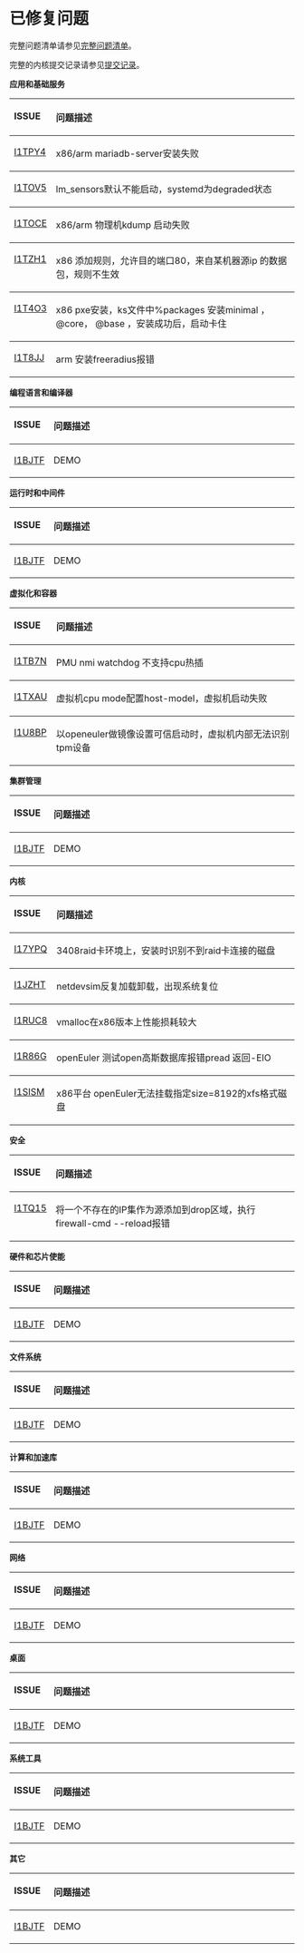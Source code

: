 # 已修复问题<a name="ZH-CN_TOPIC_0225731125"></a>

完整问题清单请参见[完整问题清单](https://gitee.com/organizations/src-openeuler/issues)。

完整的内核提交记录请参见[提交记录](https://gitee.com/openeuler/kernel/commits/openEuler-1.0-LTS)。

**应用和基础服务**
<a name="table_fixed_1"></a>
<table><thead align="left"><tr id="row104971596432"><th class="cellrowborder" valign="top" width="9.66%" id="mcps1.2.3.1.1"><p id="p1649720994313"><a name="p1649720994313"></a><a name="p1649720994313"></a>ISSUE</p>
</th>
<th class="cellrowborder" valign="top" width="90.34%" id="mcps1.2.3.1.2"><p id="p8497129114312"><a name="p8497129114312"></a><a name="p8497129114312"></a>问题描述</p>
</th>
</tr>
</thead>
<tbody><tr id="row449716974316"><td class="cellrowborder" valign="top" width="9.66%" headers="mcps1.2.3.1.1 "><p id="p34974920436"><a name="p34974920436"></a><a name="p34974920436"></a><a href="https://gitee.com/openeuler/kernel/issues/I1TPY4?from=project-issue" target="_blank" rel="noopener noreferrer">I1TPY4</a></p>
</td>
<td class="cellrowborder" valign="top" width="90.34%" headers="mcps1.2.3.1.2 "><p id="p74971293436"><a name="p74971293436"></a><a name="p74971293436"></a><span>x86/arm mariadb-server安装失败</span></p>
</td>
<tbody><tr id="row449716974316"><td class="cellrowborder" valign="top" width="9.66%" headers="mcps1.2.3.1.1 "><p id="p34974920436"><a name="p34974920436"></a><a name="p34974920436"></a><a href="https://gitee.com/openeuler/kernel/issues/I1TOV5?from=project-issue" target="_blank" rel="noopener noreferrer">I1TOV5</a></p>
</td>
<td class="cellrowborder" valign="top" width="90.34%" headers="mcps1.2.3.1.2 "><p id="p74971293436"><a name="p74971293436"></a><a name="p74971293436"></a><span>lm_sensors默认不能启动，systemd为degraded状态</span></p>
</td>
<tbody><tr id="row449716974316"><td class="cellrowborder" valign="top" width="9.66%" headers="mcps1.2.3.1.1 "><p id="p34974920436"><a name="p34974920436"></a><a name="p34974920436"></a><a href="https://gitee.com/openeuler/kernel/issues/I1TOCE?from=project-issue" target="_blank" rel="noopener noreferrer">I1TOCE</a></p>
</td>
<td class="cellrowborder" valign="top" width="90.34%" headers="mcps1.2.3.1.2 "><p id="p74971293436"><a name="p74971293436"></a><a name="p74971293436"></a><span>x86/arm 物理机kdump 启动失败</span></p>
</td>
<tbody><tr id="row449716974316"><td class="cellrowborder" valign="top" width="9.66%" headers="mcps1.2.3.1.1 "><p id="p34974920436"><a name="p34974920436"></a><a name="p34974920436"></a><a href="https://gitee.com/openeuler/kernel/issues/I1TZH1?from=project-issue" target="_blank" rel="noopener noreferrer">I1TZH1</a></p>
</td>
<td class="cellrowborder" valign="top" width="90.34%" headers="mcps1.2.3.1.2 "><p id="p74971293436"><a name="p74971293436"></a><a name="p74971293436"></a><span>x86 添加规则，允许目的端口80，来自某机器源ip 的数据包，规则不生效</span></p>
</td>
<tbody><tr id="row449716974316"><td class="cellrowborder" valign="top" width="9.66%" headers="mcps1.2.3.1.1 "><p id="p34974920436"><a name="p34974920436"></a><a name="p34974920436"></a><a href="https://gitee.com/openeuler/kernel/issues/I1T4O3?from=project-issue" target="_blank" rel="noopener noreferrer">I1T4O3</a></p>
</td>
<td class="cellrowborder" valign="top" width="90.34%" headers="mcps1.2.3.1.2 "><p id="p74971293436"><a name="p74971293436"></a><a name="p74971293436"></a><span>x86 pxe安装，ks文件中%packages 安装minimal ， @core， @base ，安装成功后，启动卡住</span></p>
</td>
<tbody><tr id="row449716974316"><td class="cellrowborder" valign="top" width="9.66%" headers="mcps1.2.3.1.1 "><p id="p34974920436"><a name="p34974920436"></a><a name="p34974920436"></a><a href="https://gitee.com/openeuler/kernel/issues/I1T8JJ?from=project-issue" target="_blank" rel="noopener noreferrer">I1T8JJ</a></p>
</td>
<td class="cellrowborder" valign="top" width="90.34%" headers="mcps1.2.3.1.2 "><p id="p74971293436"><a name="p74971293436"></a><a name="p74971293436"></a><span>arm 安装freeradius报错</span></p>
</td>
</tr>
</tr>
</tbody>
</table>

**编程语言和编译器**
<a name="table_fixed_2"></a>
<table><thead align="left"><tr id="row104971596432"><th class="cellrowborder" valign="top" width="9.66%" id="mcps1.2.3.1.1"><p id="p1649720994313"><a name="p1649720994313"></a><a name="p1649720994313"></a>ISSUE</p>
</th>
<th class="cellrowborder" valign="top" width="90.34%" id="mcps1.2.3.1.2"><p id="p8497129114312"><a name="p8497129114312"></a><a name="p8497129114312"></a>问题描述</p>
</th>
</tr>
</thead>
<tbody><tr id="row449716974316"><td class="cellrowborder" valign="top" width="9.66%" headers="mcps1.2.3.1.1 "><p id="p34974920436"><a name="p34974920436"></a><a name="p34974920436"></a><a href="https://gitee.com/openeuler/kernel/issues/I1BJTF?from=project-issue" target="_blank" rel="noopener noreferrer">I1BJTF</a></p>
</td>
<td class="cellrowborder" valign="top" width="90.34%" headers="mcps1.2.3.1.2 "><p id="p74971293436"><a name="p74971293436"></a><a name="p74971293436"></a><span>DEMO</span></p>
</td>
</tr>
</tr>
</tbody>
</table>

**运行时和中间件**
<a name="table_fixed_3"></a>
<table><thead align="left"><tr id="row104971596432"><th class="cellrowborder" valign="top" width="9.66%" id="mcps1.2.3.1.1"><p id="p1649720994313"><a name="p1649720994313"></a><a name="p1649720994313"></a>ISSUE</p>
</th>
<th class="cellrowborder" valign="top" width="90.34%" id="mcps1.2.3.1.2"><p id="p8497129114312"><a name="p8497129114312"></a><a name="p8497129114312"></a>问题描述</p>
</th>
</tr>
</thead>
<tbody><tr id="row449716974316"><td class="cellrowborder" valign="top" width="9.66%" headers="mcps1.2.3.1.1 "><p id="p34974920436"><a name="p34974920436"></a><a name="p34974920436"></a><a href="https://gitee.com/openeuler/kernel/issues/I1BJTF?from=project-issue" target="_blank" rel="noopener noreferrer">I1BJTF</a></p>
</td>
<td class="cellrowborder" valign="top" width="90.34%" headers="mcps1.2.3.1.2 "><p id="p74971293436"><a name="p74971293436"></a><a name="p74971293436"></a><span>DEMO</span></p>
</td>
</tr>
</tr>
</tbody>
</table>

**虚拟化和容器**
<a name="table_fixed_4"></a>
<table><thead align="left"><tr id="row104971596432"><th class="cellrowborder" valign="top" width="9.66%" id="mcps1.2.3.1.1"><p id="p1649720994313"><a name="p1649720994313"></a><a name="p1649720994313"></a>ISSUE</p>
</th>
<th class="cellrowborder" valign="top" width="90.34%" id="mcps1.2.3.1.2"><p id="p8497129114312"><a name="p8497129114312"></a><a name="p8497129114312"></a>问题描述</p>
</th>
</tr>
</thead>
<tbody><tr id="row449716974316"><td class="cellrowborder" valign="top" width="9.66%" headers="mcps1.2.3.1.1 "><p id="p34974920436"><a name="p34974920436"></a><a name="p34974920436"></a><a href="https://gitee.com/openeuler/kernel/issues/I1TB7N?from=project-issue" target="_blank" rel="noopener noreferrer">I1TB7N</a></p>
</td>
<td class="cellrowborder" valign="top" width="90.34%" headers="mcps1.2.3.1.2 "><p id="p74971293436"><a name="p74971293436"></a><a name="p74971293436"></a><span>PMU nmi watchdog 不支持cpu热插</span></p>
</td>
<tbody><tr id="row449716974316"><td class="cellrowborder" valign="top" width="9.66%" headers="mcps1.2.3.1.1 "><p id="p34974920436"><a name="p34974920436"></a><a name="p34974920436"></a><a href="https://gitee.com/openeuler/kernel/issues/I1TXAU?from=project-issue" target="_blank" rel="noopener noreferrer">I1TXAU</a></p>
</td>
<td class="cellrowborder" valign="top" width="90.34%" headers="mcps1.2.3.1.2 "><p id="p74971293436"><a name="p74971293436"></a><a name="p74971293436"></a><span>虚拟机cpu mode配置host-model，虚拟机启动失败</span></p>
</td>
<tbody><tr id="row449716974316"><td class="cellrowborder" valign="top" width="9.66%" headers="mcps1.2.3.1.1 "><p id="p34974920436"><a name="p34974920436"></a><a name="p34974920436"></a><a href="https://gitee.com/openeuler/kernel/issues/I1U8BP?from=project-issue" target="_blank" rel="noopener noreferrer">I1U8BP</a></p>
</td>
<td class="cellrowborder" valign="top" width="90.34%" headers="mcps1.2.3.1.2 "><p id="p74971293436"><a name="p74971293436"></a><a name="p74971293436"></a><span>以openeuler做镜像设置可信启动时，虚拟机内部无法识别tpm设备</span></p>
</td>
</tr>
</tr>
</tbody>
</table>

**集群管理**
<a name="table_fixed_5"></a>
<table><thead align="left"><tr id="row104971596432"><th class="cellrowborder" valign="top" width="9.66%" id="mcps1.2.3.1.1"><p id="p1649720994313"><a name="p1649720994313"></a><a name="p1649720994313"></a>ISSUE</p>
</th>
<th class="cellrowborder" valign="top" width="90.34%" id="mcps1.2.3.1.2"><p id="p8497129114312"><a name="p8497129114312"></a><a name="p8497129114312"></a>问题描述</p>
</th>
</tr>
</thead>
<tbody><tr id="row449716974316"><td class="cellrowborder" valign="top" width="9.66%" headers="mcps1.2.3.1.1 "><p id="p34974920436"><a name="p34974920436"></a><a name="p34974920436"></a><a href="https://gitee.com/openeuler/kernel/issues/I1BJTF?from=project-issue" target="_blank" rel="noopener noreferrer">I1BJTF</a></p>
</td>
<td class="cellrowborder" valign="top" width="90.34%" headers="mcps1.2.3.1.2 "><p id="p74971293436"><a name="p74971293436"></a><a name="p74971293436"></a><span>DEMO</span></p>
</td>
</tr>
</tr>
</tbody>
</table>

**内核**
<a name="table_fixed_6"></a>
<table><thead align="left"><tr id="row104971596432"><th class="cellrowborder" valign="top" width="9.66%" id="mcps1.2.3.1.1"><p id="p1649720994313"><a name="p1649720994313"></a><a name="p1649720994313"></a>ISSUE</p>
</th>
<th class="cellrowborder" valign="top" width="90.34%" id="mcps1.2.3.1.2"><p id="p8497129114312"><a name="p8497129114312"></a><a name="p8497129114312"></a>问题描述</p>
</th>
</tr>
</thead>
<tbody><tr id="row449716974316"><td class="cellrowborder" valign="top" width="9.66%" headers="mcps1.2.3.1.1 "><p id="p34974920436"><a name="p34974920436"></a><a name="p34974920436"></a><a href="https://gitee.com/openeuler/kernel/issues/I17YPQ?from=project-issue" target="_blank" rel="noopener noreferrer">I17YPQ</a></p>
</td>
<td class="cellrowborder" valign="top" width="90.34%" headers="mcps1.2.3.1.2 "><p id="p74971293436"><a name="p74971293436"></a><a name="p74971293436"></a><span>3408raid卡环境上，安装时识别不到raid卡连接的磁盘 </span></p>
</td>
<tbody><tr id="row449716974316"><td class="cellrowborder" valign="top" width="9.66%" headers="mcps1.2.3.1.1 "><p id="p34974920436"><a name="p34974920436"></a><a name="p34974920436"></a><a href="https://gitee.com/openeuler/kernel/issues/I1JZHT?from=project-issue" target="_blank" rel="noopener noreferrer">I1JZHT</a></p>
</td>
<td class="cellrowborder" valign="top" width="90.34%" headers="mcps1.2.3.1.2 "><p id="p74971293436"><a name="p74971293436"></a><a name="p74971293436"></a><span>netdevsim反复加载卸载，出现系统复位 </span></p>
</td>
<tbody><tr id="row449716974316"><td class="cellrowborder" valign="top" width="9.66%" headers="mcps1.2.3.1.1 "><p id="p34974920436"><a name="p34974920436"></a><a name="p34974920436"></a><a href="https://gitee.com/openeuler/kernel/issues/I1RUC8?from=project-issue" target="_blank" rel="noopener noreferrer">I1RUC8</a></p>
</td>
<td class="cellrowborder" valign="top" width="90.34%" headers="mcps1.2.3.1.2 "><p id="p74971293436"><a name="p74971293436"></a><a name="p74971293436"></a><span>vmalloc在x86版本上性能损耗较大 </span></p>
</td>
<tbody><tr id="row449716974316"><td class="cellrowborder" valign="top" width="9.66%" headers="mcps1.2.3.1.1 "><p id="p34974920436"><a name="p34974920436"></a><a name="p34974920436"></a><a href="https://gitee.com/openeuler/kernel/issues/I1R86G?from=project-issue" target="_blank" rel="noopener noreferrer">I1R86G</a></p>
</td>
<td class="cellrowborder" valign="top" width="90.34%" headers="mcps1.2.3.1.2 "><p id="p74971293436"><a name="p74971293436"></a><a name="p74971293436"></a><span>openEuler 测试open高斯数据库报错pread 返回-EIO </span></p>
</td>
<tbody><tr id="row449716974316"><td class="cellrowborder" valign="top" width="9.66%" headers="mcps1.2.3.1.1 "><p id="p34974920436"><a name="p34974920436"></a><a name="p34974920436"></a><a href="https://gitee.com/openeuler/kernel/issues/I1SISM?from=project-issue" target="_blank" rel="noopener noreferrer">I1SISM</a></p>
</td>
<td class="cellrowborder" valign="top" width="90.34%" headers="mcps1.2.3.1.2 "><p id="p74971293436"><a name="p74971293436"></a><a name="p74971293436"></a><span>x86平台 openEuler无法挂载指定size=8192的xfs格式磁盘 </span></p>
</td>
</tr>
</tr>
</tbody>
</table>

**安全**
<a name="table_fixed_7"></a>
<table><thead align="left"><tr id="row104971596432"><th class="cellrowborder" valign="top" width="9.66%" id="mcps1.2.3.1.1"><p id="p1649720994313"><a name="p1649720994313"></a><a name="p1649720994313"></a>ISSUE</p>
</th>
<th class="cellrowborder" valign="top" width="90.34%" id="mcps1.2.3.1.2"><p id="p8497129114312"><a name="p8497129114312"></a><a name="p8497129114312"></a>问题描述</p>
</th>
</tr>
</thead>
<tbody><tr id="row449716974316"><td class="cellrowborder" valign="top" width="9.66%" headers="mcps1.2.3.1.1 "><p id="p34974920436"><a name="p34974920436"></a><a name="p34974920436"></a><a href="https://gitee.com/openeuler/kernel/issues/I1TQ15?from=project-issue" target="_blank" rel="noopener noreferrer">I1TQ15</a></p>
</td>
<td class="cellrowborder" valign="top" width="90.34%" headers="mcps1.2.3.1.2 "><p id="p74971293436"><a name="p74971293436"></a><a name="p74971293436"></a><span>将一个不存在的IP集作为源添加到drop区域，执行firewall-cmd --reload报错</span></p>
</td>
</tr>
</tr>
</tbody>
</table>

**硬件和芯片使能**
<a name="table_fixed_8"></a>
<table><thead align="left"><tr id="row104971596432"><th class="cellrowborder" valign="top" width="9.66%" id="mcps1.2.3.1.1"><p id="p1649720994313"><a name="p1649720994313"></a><a name="p1649720994313"></a>ISSUE</p>
</th>
<th class="cellrowborder" valign="top" width="90.34%" id="mcps1.2.3.1.2"><p id="p8497129114312"><a name="p8497129114312"></a><a name="p8497129114312"></a>问题描述</p>
</th>
</tr>
</thead>
<tbody><tr id="row449716974316"><td class="cellrowborder" valign="top" width="9.66%" headers="mcps1.2.3.1.1 "><p id="p34974920436"><a name="p34974920436"></a><a name="p34974920436"></a><a href="https://gitee.com/openeuler/kernel/issues/I1BJTF?from=project-issue" target="_blank" rel="noopener noreferrer">I1BJTF</a></p>
</td>
<td class="cellrowborder" valign="top" width="90.34%" headers="mcps1.2.3.1.2 "><p id="p74971293436"><a name="p74971293436"></a><a name="p74971293436"></a><span>DEMO</span></p>
</td>
</tr>
</tr>
</tbody>
</table>

**文件系统**
<a name="table_fixed_9"></a>
<table><thead align="left"><tr id="row104971596432"><th class="cellrowborder" valign="top" width="9.66%" id="mcps1.2.3.1.1"><p id="p1649720994313"><a name="p1649720994313"></a><a name="p1649720994313"></a>ISSUE</p>
</th>
<th class="cellrowborder" valign="top" width="90.34%" id="mcps1.2.3.1.2"><p id="p8497129114312"><a name="p8497129114312"></a><a name="p8497129114312"></a>问题描述</p>
</th>
</tr>
</thead>
<tbody><tr id="row449716974316"><td class="cellrowborder" valign="top" width="9.66%" headers="mcps1.2.3.1.1 "><p id="p34974920436"><a name="p34974920436"></a><a name="p34974920436"></a><a href="https://gitee.com/openeuler/kernel/issues/I1BJTF?from=project-issue" target="_blank" rel="noopener noreferrer">I1BJTF</a></p>
</td>
<td class="cellrowborder" valign="top" width="90.34%" headers="mcps1.2.3.1.2 "><p id="p74971293436"><a name="p74971293436"></a><a name="p74971293436"></a><span>DEMO</span></p>
</td>
</tr>
</tr>
</tbody>
</table>

**计算和加速库**
<a name="table_fixed_10"></a>
<table><thead align="left"><tr id="row104971596432"><th class="cellrowborder" valign="top" width="9.66%" id="mcps1.2.3.1.1"><p id="p1649720994313"><a name="p1649720994313"></a><a name="p1649720994313"></a>ISSUE</p>
</th>
<th class="cellrowborder" valign="top" width="90.34%" id="mcps1.2.3.1.2"><p id="p8497129114312"><a name="p8497129114312"></a><a name="p8497129114312"></a>问题描述</p>
</th>
</tr>
</thead>
<tbody><tr id="row449716974316"><td class="cellrowborder" valign="top" width="9.66%" headers="mcps1.2.3.1.1 "><p id="p34974920436"><a name="p34974920436"></a><a name="p34974920436"></a><a href="https://gitee.com/openeuler/kernel/issues/I1BJTF?from=project-issue" target="_blank" rel="noopener noreferrer">I1BJTF</a></p>
</td>
<td class="cellrowborder" valign="top" width="90.34%" headers="mcps1.2.3.1.2 "><p id="p74971293436"><a name="p74971293436"></a><a name="p74971293436"></a><span>DEMO</span></p>
</td>
</tr>
</tr>
</tbody>
</table>

**网络**
<a name="table_fixed_11"></a>
<table><thead align="left"><tr id="row104971596432"><th class="cellrowborder" valign="top" width="9.66%" id="mcps1.2.3.1.1"><p id="p1649720994313"><a name="p1649720994313"></a><a name="p1649720994313"></a>ISSUE</p>
</th>
<th class="cellrowborder" valign="top" width="90.34%" id="mcps1.2.3.1.2"><p id="p8497129114312"><a name="p8497129114312"></a><a name="p8497129114312"></a>问题描述</p>
</th>
</tr>
</thead>
<tbody><tr id="row449716974316"><td class="cellrowborder" valign="top" width="9.66%" headers="mcps1.2.3.1.1 "><p id="p34974920436"><a name="p34974920436"></a><a name="p34974920436"></a><a href="https://gitee.com/openeuler/kernel/issues/I1BJTF?from=project-issue" target="_blank" rel="noopener noreferrer">I1BJTF</a></p>
</td>
<td class="cellrowborder" valign="top" width="90.34%" headers="mcps1.2.3.1.2 "><p id="p74971293436"><a name="p74971293436"></a><a name="p74971293436"></a><span>DEMO</span></p>
</td>
</tr>
</tr>
</tbody>
</table>

**桌面**
<a name="table_fixed_12"></a>
<table><thead align="left"><tr id="row104971596432"><th class="cellrowborder" valign="top" width="9.66%" id="mcps1.2.3.1.1"><p id="p1649720994313"><a name="p1649720994313"></a><a name="p1649720994313"></a>ISSUE</p>
</th>
<th class="cellrowborder" valign="top" width="90.34%" id="mcps1.2.3.1.2"><p id="p8497129114312"><a name="p8497129114312"></a><a name="p8497129114312"></a>问题描述</p>
</th>
</tr>
</thead>
<tbody><tr id="row449716974316"><td class="cellrowborder" valign="top" width="9.66%" headers="mcps1.2.3.1.1 "><p id="p34974920436"><a name="p34974920436"></a><a name="p34974920436"></a><a href="https://gitee.com/openeuler/kernel/issues/I1BJTF?from=project-issue" target="_blank" rel="noopener noreferrer">I1BJTF</a></p>
</td>
<td class="cellrowborder" valign="top" width="90.34%" headers="mcps1.2.3.1.2 "><p id="p74971293436"><a name="p74971293436"></a><a name="p74971293436"></a><span>DEMO</span></p>
</td>
</tr>
</tr>
</tbody>
</table>

**系统工具**
<a name="table_fixed_13"></a>
<table><thead align="left"><tr id="row104971596432"><th class="cellrowborder" valign="top" width="9.66%" id="mcps1.2.3.1.1"><p id="p1649720994313"><a name="p1649720994313"></a><a name="p1649720994313"></a>ISSUE</p>
</th>
<th class="cellrowborder" valign="top" width="90.34%" id="mcps1.2.3.1.2"><p id="p8497129114312"><a name="p8497129114312"></a><a name="p8497129114312"></a>问题描述</p>
</th>
</tr>
</thead>
<tbody><tr id="row449716974316"><td class="cellrowborder" valign="top" width="9.66%" headers="mcps1.2.3.1.1 "><p id="p34974920436"><a name="p34974920436"></a><a name="p34974920436"></a><a href="https://gitee.com/openeuler/kernel/issues/I1BJTF?from=project-issue" target="_blank" rel="noopener noreferrer">I1BJTF</a></p>
</td>
<td class="cellrowborder" valign="top" width="90.34%" headers="mcps1.2.3.1.2 "><p id="p74971293436"><a name="p74971293436"></a><a name="p74971293436"></a><span>DEMO</span></p>
</td>
</tr>
</tr>
</tbody>
</table>

**其它**
<a name="table_fixed_14"></a>
<table><thead align="left"><tr id="row104971596432"><th class="cellrowborder" valign="top" width="9.66%" id="mcps1.2.3.1.1"><p id="p1649720994313"><a name="p1649720994313"></a><a name="p1649720994313"></a>ISSUE</p>
</th>
<th class="cellrowborder" valign="top" width="90.34%" id="mcps1.2.3.1.2"><p id="p8497129114312"><a name="p8497129114312"></a><a name="p8497129114312"></a>问题描述</p>
</th>
</tr>
</thead>
<tbody><tr id="row449716974316"><td class="cellrowborder" valign="top" width="9.66%" headers="mcps1.2.3.1.1 "><p id="p34974920436"><a name="p34974920436"></a><a name="p34974920436"></a><a href="https://gitee.com/openeuler/kernel/issues/I1BJTF?from=project-issue" target="_blank" rel="noopener noreferrer">I1BJTF</a></p>
</td>
<td class="cellrowborder" valign="top" width="90.34%" headers="mcps1.2.3.1.2 "><p id="p74971293436"><a name="p74971293436"></a><a name="p74971293436"></a><span>DEMO</span></p>
</td>
</tr>
</tr>
</tbody>
</table>